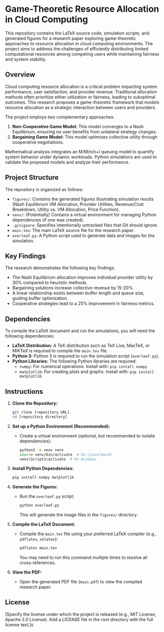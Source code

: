 # Game-Theoretic Resource Allocation in Cloud Computing

This repository contains the LaTeX source code, simulation scripts, and generated figures for a research paper exploring game-theoretic approaches to resource allocation in cloud computing environments.  The project aims to address the challenges of efficiently distributing limited computational resources among competing users while maintaining fairness and system stability.

## Overview

Cloud computing resource allocation is a critical problem impacting system performance, user satisfaction, and provider revenue. Traditional allocation methods often prioritize either utilization or fairness, leading to suboptimal outcomes. This research proposes a game-theoretic framework that models resource allocation as a strategic interaction between users and providers.

The project employs two complementary approaches:

1.  **Non-Cooperative Game Model:** This model converges to a Nash Equilibrium, ensuring no user benefits from unilateral strategy changes.
2.  **Bargaining Game Model:** This model optimizes collective utility through cooperative negotiations.

Mathematical analysis integrates an M/M/n/n+l queuing model to quantify system behavior under dynamic workloads. Python simulations are used to validate the proposed models and analyze their performance.

## Project Structure

The repository is organized as follows:

*   `figures/`: Contains the generated figures illustrating simulation results (Nash Equilibrium VM Allocation, Provider Utilities, Revenue/Cost Breakdown, Utility vs. VM Allocation, Price Function).
*   `venv/`: (Potentially) Contains a virtual environment for managing Python dependencies (if one was created).
*   `.gitignore`: Specifies intentionally untracked files that Git should ignore.
*   `main.tex`: The main LaTeX source file for the research paper.
*   `overleaf.py`: A Python script used to generate data and images for the simulation.

## Key Findings

The research demonstrates the following key findings:

*   The Nash Equilibrium allocation improves individual provider utility by 30% compared to heuristic methods.
*   Bargaining solutions increase collective revenue by 15-20%.
*   A linear relationship exists between buffer length and queue size, guiding buffer optimization.
*   Cooperative strategies lead to a 25% improvement in fairness metrics.

## Dependencies

To compile the LaTeX document and run the simulations, you will need the following dependencies:

*   **LaTeX Distribution:** A TeX distribution such as TeX Live, MacTeX, or MiKTeX is required to compile the `main.tex` file.
*   **Python 3:** Python 3 is required to run the simulation script (`overleaf.py`).
*   **Python Libraries:** The following Python libraries are required:
    *   `numpy`: For numerical operations. Install with: `pip install numpy`
    *   `matplotlib`: For creating plots and graphs. Install with: `pip install matplotlib`

## Instructions

1.  **Clone the Repository:**

    ```bash
    git clone [repository URL]
    cd [repository directory]
    ```

2.  **Set up a Python Environment (Recommended):**

    *   Create a virtual environment (optional, but recommended to isolate dependencies):

        ```bash
        python3 -m venv venv
        source venv/bin/activate  # On Linux/macOS
        venv\Scripts\activate  # On Windows
        ```

3.  **Install Python Dependencies:**

    ```bash
    pip install numpy matplotlib
    ```

4.  **Generate the Figures:**

    *   Run the `overleaf.py` script:

        ```bash
        python overleaf.py
        ```

        This will generate the image files in the `figures/` directory.
5.  **Compile the LaTeX Document:**

    *   Compile the `main.tex` file using your preferred LaTeX compiler (e.g., `pdflatex`, `xelatex`):

        ```bash
        pdflatex main.tex
        ```

        You may need to run this command multiple times to resolve all cross-references.
6.  **View the PDF:**

    *   Open the generated PDF file (`main.pdf`) to view the compiled research paper.

## License

[Specify the license under which the project is released (e.g., MIT License, Apache 2.0 License). Add a LICENSE file in the root directory with the full license text.]s